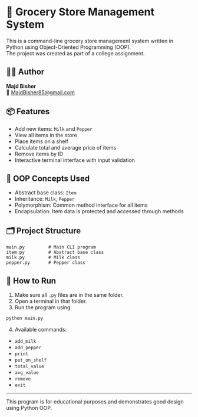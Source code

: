 # 🛒 Grocery Store Management System

This is a command-line grocery store management system written in Python using Object-Oriented Programming (OOP).  
The project was created as part of a college assignment.

## 👨‍💻 Author
**Majd Bisher**  
📧 MajdBisher85@gmail.com

## 📦 Features
- Add new items: `Milk` and `Pepper`
- View all items in the store
- Place items on a shelf
- Calculate total and average price of items
- Remove items by ID
- Interactive terminal interface with input validation

## 🧱 OOP Concepts Used
- Abstract base class: `Item`
- Inheritance: `Milk`, `Pepper`
- Polymorphism: Common method interface for all items
- Encapsulation: Item data is protected and accessed through methods

## 🗂️ Project Structure
```
main.py         # Main CLI program
item.py         # Abstract base class
milk.py         # Milk class
pepper.py       # Pepper class
```

## 🚀 How to Run
1. Make sure all `.py` files are in the same folder.
2. Open a terminal in that folder.
3. Run the program using:
```bash
python main.py
```

4. Available commands:
- `add_milk`
- `add_pepper`
- `print`
- `put_on_shelf`
- `total_value`
- `avg_value`
- `remove`
- `exit`

---

This program is for educational purposes and demonstrates good design using Python OOP.
